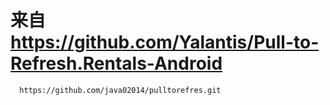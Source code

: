 # 来自 https://github.com/Yalantis/Pull-to-Refresh.Rentals-Android
      https://github.com/java02014/pulltorefres.git
